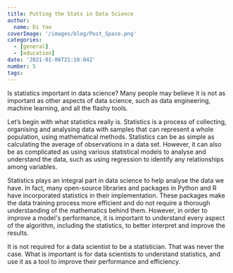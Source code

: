 ```yaml
---
title: Putting the Stats in Data Science
author: 
  name: Di Yao
coverImage: '/images/blog/Post_Space.png'
categories:
  - [general] 
  - [education]
date: '2021-01-06T21:10:04Z'
number: 5
tags:
---
```


Is statistics important in data science? Many people may believe it is not as important as other aspects of data science, such as data engineering, machine learning, and all the flashy tools. 

Let’s begin with what statistics really is. Statistics is a process of collecting, organising and analysing data with samples that can represent a whole population, using mathematical methods. Statistics can be as simple as calculating the average of observations in a data set. However, it can also be as complicated as using various statistical models to analyse and understand the data, such as using regression to identify any relationships among variables. 

Statistics plays an integral part in data science to help analyse the data we have. In fact, many open-source libraries and packages in Python and R have incorporated statistics in their implementation. These packages make the data training process more efficient and do not require a thorough understanding of the mathematics behind them. However, in order to improve a model's performance, it is important to understand every aspect of the algorithm, including the statistics, to better interpret and improve the results. 

It is not required for a data scientist to be a statistician. That was never the case. What is important is for data scientists to understand statistics, and use it as a tool to improve their performance and efficiency. 
